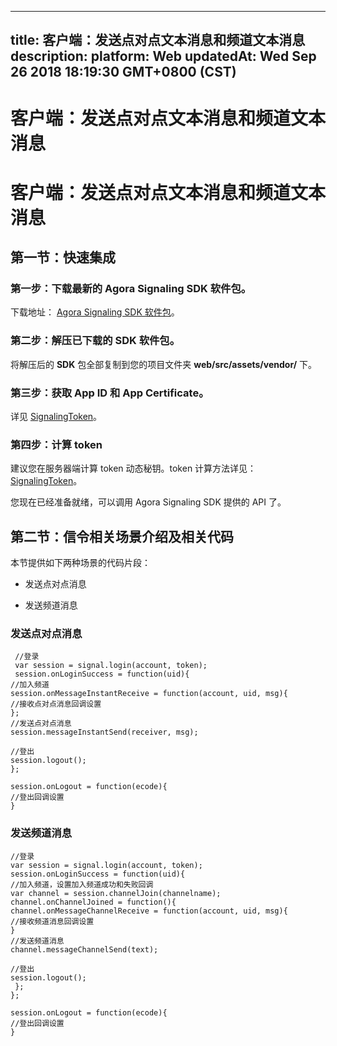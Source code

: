 
---
title: 客户端：发送点对点文本消息和频道文本消息
description: 
platform: Web
updatedAt: Wed Sep 26 2018 18:19:30 GMT+0800 (CST)
---
# 客户端：发送点对点文本消息和频道文本消息
# 客户端：发送点对点文本消息和频道文本消息

## 第一节：快速集成

### 第一步：下载最新的 Agora Signaling SDK 软件包。

下载地址： [Agora Signaling SDK 软件包](https://docs.agora.io/cn/2.2/download)。

### 第二步：解压已下载的 SDK 软件包。

将解压后的 **SDK** 包全部复制到您的项目文件夹 **web/src/assets/vendor/** 下。

### 第三步：获取 App ID 和 App Certificate。

详见 [SignalingToken](../../cn/Agora%20Platform/key_signaling.md)。

### 第四步：计算 token

建议您在服务器端计算 token 动态秘钥。token 计算方法详见：[SignalingToken](../../cn/Agora%20Platform/key_signaling.md)。

您现在已经准备就绪，可以调用 Agora Signaling SDK 提供的 API 了。

## 第二节：信令相关场景介绍及相关代码

本节提供如下两种场景的代码片段：

-   发送点对点消息

-   发送频道消息


### 发送点对点消息

```
 //登录
 var session = signal.login(account, token);
 session.onLoginSuccess = function(uid){
//加入频道
session.onMessageInstantReceive = function(account, uid, msg){
//接收点对点消息回调设置
};
//发送点对点消息
session.messageInstantSend(receiver, msg);

//登出
session.logout();
};

session.onLogout = function(ecode){
//登出回调设置
}
```

### 发送频道消息

```
//登录
var session = signal.login(account, token);
session.onLoginSuccess = function(uid){
//加入频道，设置加入频道成功和失败回调
var channel = session.channelJoin(channelname);
channel.onChannelJoined = function(){
channel.onMessageChannelReceive = function(account, uid, msg){
//接收频道消息回调设置
}
//发送频道消息
channel.messageChannelSend(text);

//登出
session.logout();
 };
};

session.onLogout = function(ecode){
//登出回调设置
}
```


